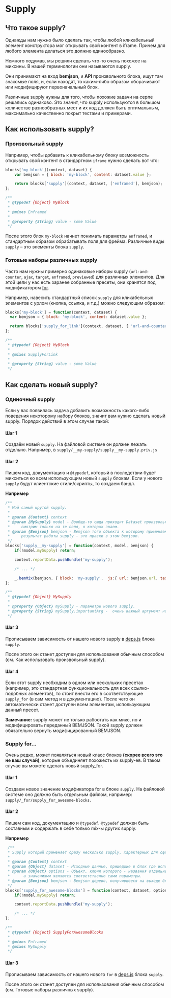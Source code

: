 # Supply

## Что такое supply?

Однажды нам нужно было сделать так, чтобы любой кликабельный элемент конструктора мог открывать свой контент в iframe. Причем для любого элемента делаться это должно единообразно.

Немного подумав, мы решили сделать что-то очень похожее на миксины. В нашей терминологии они называются supply.

Они принимают на вход **bemjson**, и **API** произвольного блока, ищут там знакомые поля, и, если находят, то каким-либо образом оборачивают или модифицируют первоначальный блок.

Различные supply нужны для того, чтобы похожие задачи на серпе решались одинаково. Это значит, что supply используются в большом количестве разнообразных мест и их код должен быть оптимальным, максимально качественно покрыт тестами и примерами.

## Как использовать supply?

### Произвольный supply

Например, чтобы добавить к кликабельному блоку возможность открывать свой контент в стандартном `iframe` нужно сделать вот что:
```js
blocks['my-block'](context, dataset) {
    var bemjson = { block: 'my-block', content: dataset.value };

    return blocks['supply'](context, dataset, ['enframed'], bemjson);
};

/**
 * @typedef {Object} MyBlock
 *
 * @mixes Enframed
 *
 * @property {String} value - some Value
 */
```

После этого блок `my-block` начнет понимать параметры `enframed`, и стандартным образом обрабатывать поля для фрейма. Различные виды `supply` – это элементы блока `supply`.

### Готовые наборы различных supply

Часто нам нужны примерно одинаковые наборы supply (`url-and-counter`, `ajax`, `target`, `enframed`, `previewed`) для различных элементов. Для этой цели у нас есть заранее собранные пресеты, они хранятся под модификатором [for](https://a.yandex-team.ru/arc_vcs/frontend/projects/web4/construct/blocks-common/supply/_for).

Например, навесить стандартный список `supply` для кликабельных элементов с урлом (кнопка, ссылка, и т.д.) можно следующим образом:
```js
blocks['my-block'] = function(context, dataset) {
  var bemjson = { block: 'my-block', content: dataset.value };

  return blocks['supply_for_link'](context, dataset, { 'url-and-counter': { token: 'link' } }, link);
};

/**
 * @typedef {Object} MyBlock
 *
 * @mixes SupplyForLink
 *
 * @property {String} value - some Value
 */
```

## Как сделать новый supply?

### Одиночный supply

Если у вас появилась задача добавить возможность какого-либо поведения некоторому набору блоков, значит вам нужно сделать новый supply. Порядок действий в этом случае такой:

#### Шаг 1

Создаём новый `supply`. На файловой системе он должен лежать отдельно. Например, в `supply/__my-supply/supply__my-supply.priv.js`

#### Шаг 2

Пишем код, документацию и `@typedef`, который в последствии будет микситься ко всем использующим новый `supply` блокам. Если у нового `supply` будут клиентские стили/скрипты, то создаем бандл.

**Например**
```js
/**
 * Мой самый крутой supply.
 *
 * @param {Context} context
 * @param {MySupply} model - Вообще-то сюда приходит Dataset произвольного блока, но мы
 *     смотрим только на те поля, о которых знаем.
 * @param {Bemjson} bemjson - Bemjson того объекта к которому применяем supply,
 *     результат работы supply - это правки в этом bemjson.
 */
blocks['supply__my-supply'] = function(context, model, bemjson) {
    if(!model.mySupply) return;

    context.reportData.pushBundle('my-supply');

    /* ... */

    _.bemMix(bemjson, { block: 'my-supply',  js:{ url: bemjson.url, text: bemjson.text } })
};

/**
 * @typedef {Object} MySupply
 *
 * @property {Object} mySupply - параметры нового supply.
 * @property {String} mySupply.importantArg -  очень важный аргумент нового supply.
 */
```

#### Шаг 3

Прописываем зависимость от нашего нового supply в [deps.js](https://a.yandex-team.ru/arc_vcs/frontend/projects/web4/construct/blocks-common/supply/supply.deps.js) блока `supply`.

После этого он станет доступен для использования обычным способом (см. Как использовать произвольный supply).

#### Шаг 4

Если этот supply необходим в одном или нескольких пресетах (например, это стандартная функциональность для всех ссылко-подобных элементов), то стоит внести его в соответствующие `supply_for` (в сам метод и в документацию). После чего он автоматически станет доступен всем элементам, использующим данный пресет.

**Замечание:** supply может не только рабоотать как микс, но и модифицировать переданный BEMJSON. Такой supply должен обязательно вернуть модифицированный BEMJSON.

### Supply for...

Очень редко, может появляться новый класс блоков **(скорее всего это не ваш случай)**, которые объединяет похожесть их supply-ев. В таком случае вы можете сделать новый supply_for.

#### Шаг 1

Создаем новое значение модификатора for в блоке `supply`. На файловой системе оно должно быть отдельным файлом, например: `supply/_for/supply_for_awesome-blocks`.

#### Шаг 2

Пишем сам код, документацию и `@typedef`. `@typedef` должен быть составным и содержать в себе только mix-ы других supply.

**Например**
```js
 /**
 * Supply который применяет сразу несколько supply, характерных для офигительных элементов.
 *
 * @param {Context} context
 * @param {Object} dataset - Исходные данные, пришедшие в блок где используется supply
 * @param {Object} options - Объект, ключи которого - названия отдельных supply, которым нужно пробросить параметры,
 *      а значениями являются соответственно сами параметры.
 * @param {Bemjson} bemjson - Bemjson дерево, получившееся на выходе блока, в котором используется supply
 */
blocks['supply_for_awesome-blocks'] = function(context, dataset, options, bemjson)  {
    if(!model.mySupply) return;

    context.reportData.pushBundle('my-supply');

    /* ... */
};

/**
 * @typedef {Object} SupplyForAwesomeBlcoks
 *
 * @mixes Enframed
 * @mixes MySupply
 */
```

#### Шаг 3

Прописываем зависимость от нашего нового `for` в [deps.js](https://a.yandex-team.ru/arc_vcs/frontend/projects/web4/construct/blocks-common/supply/supply.deps.js) блока `supply`.

После этого он станет доступен для использования обычным способом (см. Готовые наборы различных supply).
